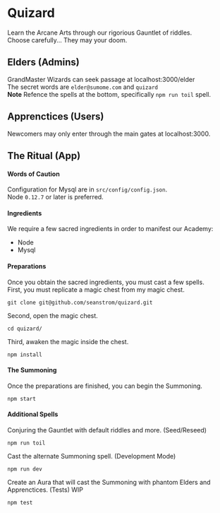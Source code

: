 # Quizard

Learn the Arcane Arts through our rigorious Gauntlet of riddles.  
Choose carefully... They may your doom.

## Elders (Admins)
GrandMaster Wizards can seek passage at localhost:3000/elder  
The secret words are `elder@sumome.com` and `quizard`  
**Note** Refence the spells at the bottom, specifically `npm run toil` spell.

## Apprenctices (Users)
Newcomers may only enter through the main gates at localhost:3000.

## The Ritual (App)
#### Words of Caution
Configuration for Mysql are in `src/config/config.json`.  
Node `0.12.7` or later is preferred.

#### Ingredients
We require a few sacred ingredients in order to manifest our Academy:
* Node
* Mysql

#### Preparations
Once you obtain the sacred ingredients, you must cast a few spells.  
First, you must replicate a magic chest from my magic chest.
```shell
git clone git@github.com/seanstrom/quizard.git
```
Second, open the magic chest.
```shell
cd quizard/
```
Third, awaken the magic inside the chest.
```shell
npm install
```

#### The Summoning
Once the preparations are finished, you can begin the Summoning.
```shell
npm start
```

#### Additional Spells
Conjuring the Gauntlet with default riddles and more. (Seed/Reseed)
```shell
npm run toil
```
Cast the alternate Summoning spell. (Development Mode)
```shell
npm run dev
```
Create an Aura that will cast the Summoning with phantom Elders and Apprenctices. (Tests) WIP
```shell
npm test
```
